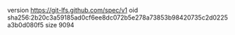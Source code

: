 version https://git-lfs.github.com/spec/v1
oid sha256:2b20c3a59185ad0cf6ee8dc072b5e278a73853b98420735c2d0225a3b0d080f5
size 9094
